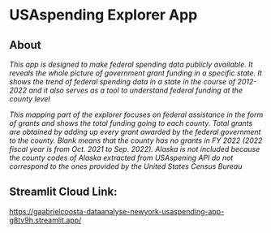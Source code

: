 # USAspending Explorer App

## About 
*This app is designed to make federal spending data publicly available. It reveals the whole picture of government grant funding in a specific state. It shows the trend of federal spending data in a state in the course of 2012-2022 and it also serves as a tool to understand federal funding at the county level*

*This mapping part of the explorer focuses on federal assistance in the form of grants and shows the total funding going to each county. Total grants are obtained by adding up every grant awarded by the federal government to the county. Blank means that the county has no grants in FY 2022 (2022 fiscal year is from Oct. 2021 to Sep. 2022). Alaska is not included because the county codes of Alaska extracted from USAspening API do not correspond to the ones provided by the United States Census Bureau*


## Streamlit Cloud Link:
https://gaabrielcoosta-dataanalyse-newyork-usaspending-app-g8tv9h.streamlit.app/
